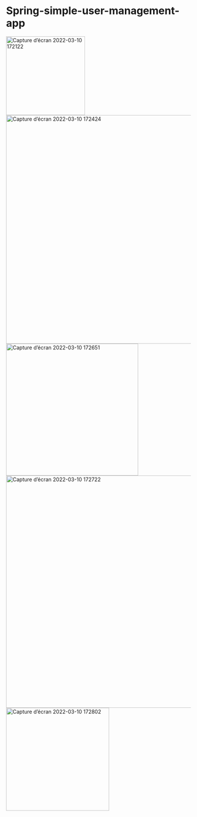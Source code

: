 # Spring-simple-user-management-app

<img width="215" alt="Capture d’écran 2022-03-10 172122" src="https://user-images.githubusercontent.com/43423295/157709118-4217aa64-20b4-46c6-a340-f2ff19a13339.png">
<img width="624" alt="Capture d’écran 2022-03-10 172424" src="https://user-images.githubusercontent.com/43423295/157709200-133f6d8d-19d5-4827-98ad-e5e8894bc031.png">
<img width="360" alt="Capture d’écran 2022-03-10 172651" src="https://user-images.githubusercontent.com/43423295/157709231-30e01347-cc35-4d34-8d46-6960bdcd2e03.png">
<img width="634" alt="Capture d’écran 2022-03-10 172722" src="https://user-images.githubusercontent.com/43423295/157709272-cdda5923-471b-42ab-bbe9-1d39cbc094ca.png">
<img width="281" alt="Capture d’écran 2022-03-10 172802" src="https://user-images.githubusercontent.com/43423295/157709286-6d8b81d7-8819-4455-8033-ead56fd76aa7.png">
